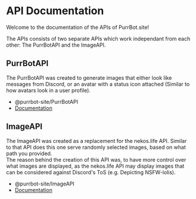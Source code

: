 # API Documentation
Welcome to the documentation of the APIs of PurrBot.site!

The APIs consists of two separate APIs which work independant from each other: The PurrBotAPI and the ImageAPI.

## PurrBotAPI
The PurrBotAPI was created to generate images that either look like messages from Discord, or an avatar with a status icon attached (Similar to how avatars look in a user profile).

- @purrbot-site/PurrBotAPI
- [Documentation](purrbotapi)

## ImageAPI
The ImageAPI was created as a replacement for the nekos.life API. Similar to that API does this one serve randomly selected images, based on what path you provided.  
The reason behind the creation of this API was, to have more control over what images are displayed, as the nekos.life API may display images that can be considered against Discord's ToS (e.g. Depicting NSFW-lolis).

- @purrbot-site/ImageAPI
- [Documentation](imageapi)